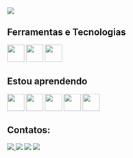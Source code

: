 ##
<img src="https://giffiles.alphacoders.com/146/14685.gif"/>

## Ferramentas e Tecnologias 
<img src="https://cdn.jsdelivr.net/gh/devicons/devicon/icons/html5/html5-original.svg" width="40" height="40"/>‎ <img src="https://cdn.jsdelivr.net/gh/devicons/devicon/icons/css3/css3-original.svg" width="40" height="40"/>‎ <img src="https://cdn.jsdelivr.net/gh/devicons/devicon/icons/c/c-original.svg" width="40" height="40"/>


## Estou aprendendo
<img src="https://cdn.jsdelivr.net/gh/devicons/devicon/icons/java/java-original.svg" width="40" height="40"/>‎ <img src="https://cdn.jsdelivr.net/gh/devicons/devicon/icons/mysql/mysql-original.svg" width="40" height="40">‎ <img src="https://cdn.jsdelivr.net/gh/devicons/devicon/icons/csharp/csharp-original.svg" width="40" height="40"/>‎ <img src="https://cdn.jsdelivr.net/gh/devicons/devicon/icons/googlecloud/googlecloud-original.svg" width="40" height="40"/>‎ <img src="https://cdn.jsdelivr.net/gh/devicons/devicon/icons/javascript/javascript-original.svg" width="40" height="40"/>
          
          
          
          

## Contatos:
<div><a href="https://instagram.com/tavaresgs" target="_blank"><img src="https://img.shields.io/badge/-Instagram-%23E4405F?style=for-the-badge&logo=instagram&logoColor=white" target="_blank">  <a href = "mailto:gustavo.santos.contato@hotmail.com"><img src="https://img.shields.io/badge/Gmail-D14836?style=for-the-badge&logo=gmail&logoColor=white" target="_blank"></a>  <a href="https://www.linkedin.com/in/gustavo-tavares-400022137" target="_blank"><img src="https://img.shields.io/badge/-LinkedIn-%230077B5?style=for-the-badge&logo=linkedin&logoColor=white" target="_blank"></a>   <a href="https://www.twitch.tv/praisethsun" target="_blank"><img src="https://img.shields.io/badge/Twitch-9146FF?style=for-the-badge&logo=twitch&logoColor=white" target="_blank"></a> </div> 

